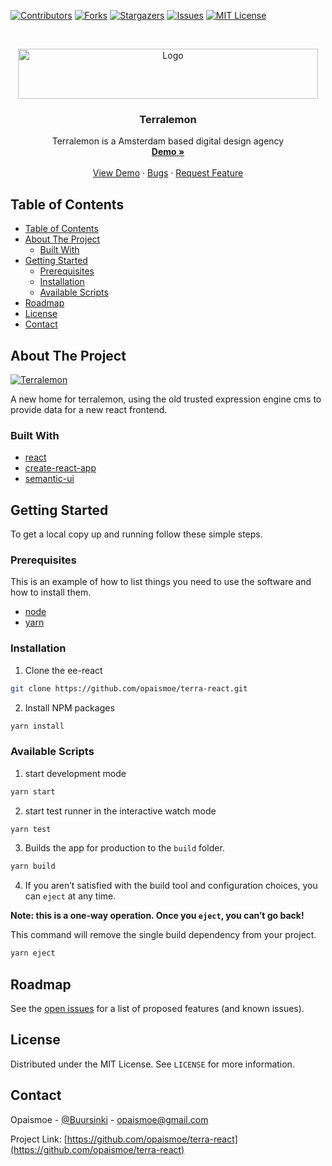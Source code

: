 <!--
*** Thanks for checking out this README Template. If you have a suggestion that would
*** make this better, please fork the ee-react and create a pull request or simply open
*** an issue with the tag "enhancement".
*** Thanks again! Now go create something AMAZING! :D
*** 
***
***
*** To avoid retyping too much info. Do a search and replace for the following:
*** opaismoe, ee-react, twitter_handle, email
-->





<!-- PROJECT SHIELDS -->
<!--
*** I'm using markdown "reference style" links for readability.
*** Reference links are enclosed in brackets [ ] instead of parentheses ( ).
*** See the bottom of this document for the declaration of the reference variables
*** for contributors-url, forks-url, etc. This is an optional, concise syntax you may use.
*** https://www.markdownguide.org/basic-syntax/#reference-style-links
-->
[![Contributors][contributors-shield]][contributors-url]
[![Forks][forks-shield]][forks-url]
[![Stargazers][stars-shield]][stars-url]
[![Issues][issues-shield]][issues-url]
[![MIT License][license-shield]][license-url]

<!-- PROJECT LOGO -->
<br />
<p align="center">
  <a href="https://github.com/opaismoe/terra-react">
    <img src="https://terralemon.nl/img/general/terralemon.svg" alt="Logo" width="480" height="80">
  </a>

  <h3 align="center">Terralemon</h3>

  <p align="center">
    Terralemon is a Amsterdam based digital design agency
    <br />
    <a href="https://github.com/opaismoe/terra-react"><strong>Demo »</strong></a>
    <br />
    <br />
    <a href="https://github.com/opaismoe/terra-react">View Demo</a>
    ·
    <a href="https://github.com/opaismoe/terra-react/issues">Bugs</a>
    ·
    <a href="https://github.com/opaismoe/terra-react/issues">Request Feature</a>
  </p>
</p>



<!-- TABLE OF CONTENTS -->
## Table of Contents
- [Table of Contents](#table-of-contents)
- [About The Project](#about-the-project)
  - [Built With](#built-with)
- [Getting Started](#getting-started)
  - [Prerequisites](#prerequisites)
  - [Installation](#installation)
  - [Available Scripts](#available-scripts)
- [Roadmap](#roadmap)
- [License](#license)
- [Contact](#contact)



<!-- ABOUT THE PROJECT -->
## About The Project
[![Terralemon][product-screenshot]](https://terralemon-react.vercel.app)

A new home for terralemon, using the old trusted expression engine cms to provide data for a new react frontend.

### Built With

* [react](https://reactjs.org/)
* [create-react-app](https://facebook.github.io/create-react-app/)
* [semantic-ui](https://react.semantic-ui.com/)


<!-- GETTING STARTED -->
## Getting Started

To get a local copy up and running follow these simple steps.

### Prerequisites

This is an example of how to list things you need to use the software and how to install them.
* [node](https://nodejs.org/en/)
* [yarn](https://classic.yarnpkg.com/en/docs/install/#debian-stable)

### Installation

1. Clone the ee-react
```sh
git clone https://github.com/opaismoe/terra-react.git
```
2. Install NPM packages
```sh
yarn install
```

### Available Scripts

1. start development mode
```sh
yarn start
```
2. start test runner in the interactive watch mode
```sh
yarn test
```
3. Builds the app for production to the `build` folder.
```sh
yarn build
```
4. If you aren’t satisfied with the build tool and configuration choices, you can `eject` at any time.

**Note: this is a one-way operation. Once you `eject`, you can’t go back!**

 This command will remove the single build dependency from your project.

```sh
yarn eject
```

<!-- ROADMAP -->
## Roadmap

See the [open issues](https://github.com/opaismoe/terra-react/issues) for a list of proposed features (and known issues).

<!-- LICENSE -->
## License

Distributed under the MIT License. See `LICENSE` for more information.

<!-- CONTACT -->
## Contact

Opaismoe - [@Buursinki](https://twitter.com/@Buursinki) - opaismoe@gmail.com

Project Link: [https://github.com/opaismoe/terra-react](https://github.com/opaismoe/terra-react)


<!-- MARKDOWN LINKS & IMAGES -->
<!-- https://www.markdownguide.org/basic-syntax/#reference-style-links -->
[contributors-shield]: https://img.shields.io/github/contributors/opaismoe/terra-react.svg?style=flat-square
[contributors-url]: https://github.com/opaismoe/terra-react/graphs/contributors
[forks-shield]: https://img.shields.io/github/forks/opaismoe/terra-react.svg?style=flat-square
[forks-url]: https://github.com/opaismoe/terra-react/network/members
[stars-shield]: https://img.shields.io/github/stars/opaismoe/terra-react.svg?style=flat-square
[stars-url]: https://github.com/opaismoe/terra-react/stargazers
[issues-shield]: https://img.shields.io/github/issues/opaismoe/terra-react.svg?style=flat-square
[issues-url]: https://github.com/opaismoe/terra-react/issues
[license-shield]: https://img.shields.io/github/license/opaismoe/terra-react.svg?style=flat-square
[license-url]: https://github.com/opaismoe/terra-react/blob/master/LICENSE
[product-screenshot]: images/screenshot.png
